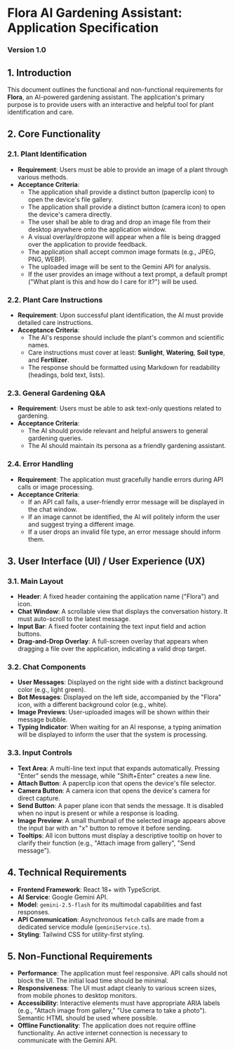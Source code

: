 # Flora AI Gardening Assistant: Application Specification

### Version 1.0

## 1. Introduction

This document outlines the functional and non-functional requirements for **Flora**, an AI-powered gardening assistant. The application's primary purpose is to provide users with an interactive and helpful tool for plant identification and care.

## 2. Core Functionality

### 2.1. Plant Identification

-   **Requirement**: Users must be able to provide an image of a plant through various methods.
-   **Acceptance Criteria**:
    -   The application shall provide a distinct button (paperclip icon) to open the device's file gallery.
    -   The application shall provide a distinct button (camera icon) to open the device's camera directly.
    -   The user shall be able to drag and drop an image file from their desktop anywhere onto the application window.
    -   A visual overlay/dropzone will appear when a file is being dragged over the application to provide feedback.
    -   The application shall accept common image formats (e.g., JPEG, PNG, WEBP).
    -   The uploaded image will be sent to the Gemini API for analysis.
    -   If the user provides an image without a text prompt, a default prompt ("What plant is this and how do I care for it?") will be used.

### 2.2. Plant Care Instructions

-   **Requirement**: Upon successful plant identification, the AI must provide detailed care instructions.
-   **Acceptance Criteria**:
    -   The AI's response should include the plant's common and scientific names.
    -   Care instructions must cover at least: **Sunlight**, **Watering**, **Soil type**, and **Fertilizer**.
    -   The response should be formatted using Markdown for readability (headings, bold text, lists).

### 2.3. General Gardening Q&A

-   **Requirement**: Users must be able to ask text-only questions related to gardening.
-   **Acceptance Criteria**:
    -   The AI should provide relevant and helpful answers to general gardening queries.
    -   The AI should maintain its persona as a friendly gardening assistant.

### 2.4. Error Handling

-   **Requirement**: The application must gracefully handle errors during API calls or image processing.
-   **Acceptance Criteria**:
    -   If an API call fails, a user-friendly error message will be displayed in the chat window.
    -   If an image cannot be identified, the AI will politely inform the user and suggest trying a different image.
    -   If a user drops an invalid file type, an error message should inform them.

## 3. User Interface (UI) / User Experience (UX)

### 3.1. Main Layout

-   **Header**: A fixed header containing the application name ("Flora") and icon.
-   **Chat Window**: A scrollable view that displays the conversation history. It must auto-scroll to the latest message.
-   **Input Bar**: A fixed footer containing the text input field and action buttons.
-   **Drag-and-Drop Overlay**: A full-screen overlay that appears when dragging a file over the application, indicating a valid drop target.

### 3.2. Chat Components

-   **User Messages**: Displayed on the right side with a distinct background color (e.g., light green).
-   **Bot Messages**: Displayed on the left side, accompanied by the "Flora" icon, with a different background color (e.g., white).
-   **Image Previews**: User-uploaded images will be shown within their message bubble.
-   **Typing Indicator**: When waiting for an AI response, a typing animation will be displayed to inform the user that the system is processing.

### 3.3. Input Controls

-   **Text Area**: A multi-line text input that expands automatically. Pressing "Enter" sends the message, while "Shift+Enter" creates a new line.
-   **Attach Button**: A paperclip icon that opens the device's file selector.
-   **Camera Button**: A camera icon that opens the device's camera for direct capture.
-   **Send Button**: A paper plane icon that sends the message. It is disabled when no input is present or while a response is loading.
-   **Image Preview**: A small thumbnail of the selected image appears above the input bar with an "x" button to remove it before sending.
-   **Tooltips**: All icon buttons must display a descriptive tooltip on hover to clarify their function (e.g., "Attach image from gallery", "Send message").

## 4. Technical Requirements

-   **Frontend Framework**: React 18+ with TypeScript.
-   **AI Service**: Google Gemini API.
-   **Model**: `gemini-2.5-flash` for its multimodal capabilities and fast responses.
-   **API Communication**: Asynchronous `fetch` calls are made from a dedicated service module (`geminiService.ts`).
-   **Styling**: Tailwind CSS for utility-first styling.

## 5. Non-Functional Requirements

-   **Performance**: The application must feel responsive. API calls should not block the UI. The initial load time should be minimal.
-   **Responsiveness**: The UI must adapt cleanly to various screen sizes, from mobile phones to desktop monitors.
-   **Accessibility**: Interactive elements must have appropriate ARIA labels (e.g., "Attach image from gallery," "Use camera to take a photo"). Semantic HTML should be used where possible.
-   **Offline Functionality**: The application does not require offline functionality. An active internet connection is necessary to communicate with the Gemini API.